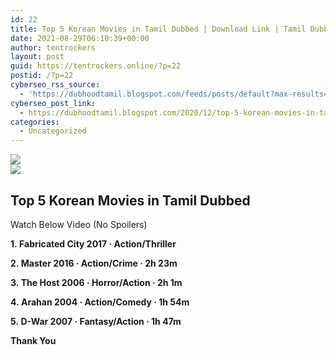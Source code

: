 ```yaml
---
id: 22
title: Top 5 Korean Movies in Tamil Dubbed | Download Link | Tamil Dubbed Korean Movies | Dubhoodtamil
date: 2021-08-29T06:10:39+00:00
author: tentrockers
layout: post
guid: https://tentrockers.online/?p=22
postid: /?p=22
cyberseo_rss_source:
  - 'https://dubhoodtamil.blogspot.com/feeds/posts/default?max-results=150&start-index=1'
cyberseo_post_link:
  - https://dubhoodtamil.blogspot.com/2020/12/top-5-korean-movies-in-tamil-dubbed.html
categories:
  - Uncategorized
---
```

<div class="media_block">
  <img src="https://img.youtube.com/vi/G1GX3l9d6i4/default.jpg" class="media_thumbnail" />
</div>

<div>
  <img src="https://lh6.googleusercontent.com/proxy/QwhvR3mRBsVDAxeYjBd126O0b7TaBN-digkfr_jAgrDYatszWhB6HCZZF_0-bebHXd-_gpRtSQZptd2wNXkODlqfyVI" class="ff-og-image-inserted" />
</div>

## <span>Top 5 Korean Movies in Tamil Dubbed</span>

<span>Watch Below Video (No Spoilers)</span>

<div readability="15">
  <p>
  </p>
  
  <p>
    <span><b>1.&nbsp;</b></span><span><span><b>Fabricated City 2017 ‧ Action/Thriller</b></span></span>
  </p>
  
  <p>
    <span><span><b>2.&nbsp;</b></span></span><span><span><b>Master 2016 ‧ Action/Crime ‧ 2h 23m</b></span></span>
  </p>
  
  <p>
    <span><span><b>3.&nbsp;</b></span></span><span><span><b>The Host 2006 ‧ Horror/Action ‧ 2h 1m</b></span></span>
  </p>
  
  <p>
    <span><span><b>4.&nbsp;</b></span></span><span><span><b>Arahan 2004 ‧ Action/Comedy ‧ 1h 54m</b></span></span>
  </p>
  
  <p>
    <span><span><b>5.&nbsp;</b></span></span><span><span><b>D-War 2007 ‧ Fantasy/Action ‧ 1h 47m</b></span></span>
  </p>
  
  <p>
    <span><b>Thank You</b></span>
  </p>
  
  <p>
    <span><br /></span></div>